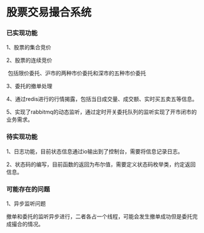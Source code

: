 # 股票交易撮合系统

### 已实现功能

1、股票的集合竞价

2、股票的连续竞价

​		包括限价委托、沪市的两种市价委托和深市的五种市价委托

3、委托的撤单处理

4、通过redis进行的行情揭露，包括当日成交量、成交额、实时买五卖五等信息。

5、实现了rabbitmq的动态监听，通过定时开关委托队列的监听实现了开市闭市的业务需求。

### 待实现功能

1、日志功能，目前状态信息通过io输出到了控制台，需要将信息记录日志。

2、状态码的编写，目前函数的返回为布尔值，需要定义状态码枚举类，约定返回信息。

### 可能存在的问题

1、异步监听问题

​		撤单和委托的监听异步进行，二者各占一个线程，可能会发生撤单成功但是委托完成撮合的情况。